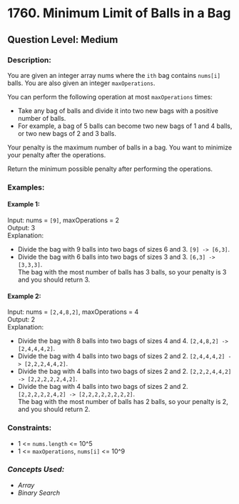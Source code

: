 # 1760. Minimum Limit of Balls in a Bag
## Question Level: Medium

### Description:
You are given an integer array nums where the `ith` bag contains `nums[i]` balls. You are also given an integer `maxOperations`.

You can perform the following operation at most `maxOperations` times:
- Take any bag of balls and divide it into two new bags with a positive number of balls.
- For example, a bag of 5 balls can become two new bags of 1 and 4 balls, or two new bags of 2 and 3 balls.

Your penalty is the maximum number of balls in a bag. You want to minimize your penalty after the operations.

Return the minimum possible penalty after performing the operations.

### Examples:
#### Example 1:

Input: nums = `[9]`, maxOperations = 2<br>
Output: 3<br>
Explanation: 
- Divide the bag with 9 balls into two bags of sizes 6 and 3. `[9] -> [6,3]`.
- Divide the bag with 6 balls into two bags of sizes 3 and 3. `[6,3] -> [3,3,3]`.<br>
The bag with the most number of balls has 3 balls, so your penalty is 3 and you should return 3.
#### Example 2:

Input: nums = `[2,4,8,2]`, maxOperations = 4<br>
Output: 2<br>
Explanation:
- Divide the bag with 8 balls into two bags of sizes 4 and 4. `[2,4,8,2] -> [2,4,4,4,2]`.
- Divide the bag with 4 balls into two bags of sizes 2 and 2. `[2,4,4,4,2] -> [2,2,2,4,4,2]`.
- Divide the bag with 4 balls into two bags of sizes 2 and 2. `[2,2,2,4,4,2] -> [2,2,2,2,2,4,2]`.
- Divide the bag with 4 balls into two bags of sizes 2 and 2. `[2,2,2,2,2,4,2] -> [2,2,2,2,2,2,2,2]`.<br>
The bag with the most number of balls has 2 balls, so your penalty is 2, and you should return 2.

### Constraints:

- 1 <= `nums.length` <= 10^5
- 1 <= `maxOperations`, `nums[i]` <= 10^9 

### <i>Concepts Used:
- Array
- Binary Search </i>